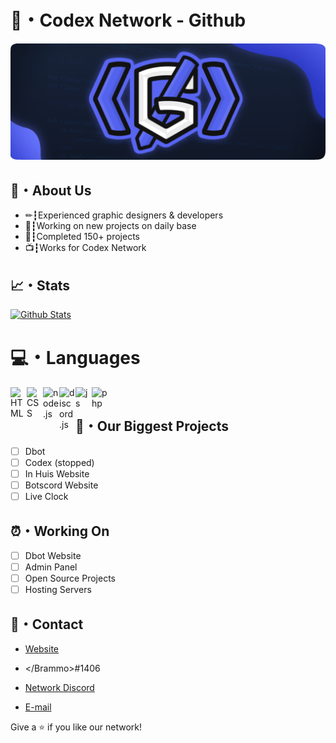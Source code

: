 # 🏢・Codex Network - Github

![Codex Network](/banner.png "Codex Network")

## 📘・About Us

- ✏┇Experienced graphic designers & developers
- 📆┇Working on new projects on daily base
- 🛒┇Completed 150+ projects
- 📺┇Works for Codex Network

## 📈・Stats

<p align="left">
    <a href="https://github.com/OfficialCodexNetwork?tab=repositories" title="Profile">
        <img src="https://github-readme-stats.vercel.app/api?username=OfficialCodexNetwork&show_icons=true&theme=graywhite&border_color=aaa&custom_title=My%20GitHub%20Stats&border_radius=25" alt="Github Stats" />
    </a>

</p>

# 💻・Languages 
<img align="left" alt="HTML" width="26px" src="https://upload.wikimedia.org/wikipedia/commons/thumb/3/38/HTML5_Badge.svg/600px-HTML5_Badge.svg.png" />
<img align="left" alt="CSS" width="26px" src="https://www.pngkey.com/png/full/347-3470911_css3-html-css-js-logo-white.png" />
<img align="left" alt="node.js" width="26px" src="https://i.imgur.com/tYLFZBh.png" /> 
<img align="left" alt="discord.js" width="26px" src="https://i.imgur.com/SI1DZf3.png" />
<img align="left" alt="js" width="26px" src="https://i.imgur.com/3u1wzwE.png" />
<img align="left" alt="php" width="26px" src="https://pngimg.com/uploads/php/php_PNG43.png" /> <br />

## 🤖・Our Biggest Projects

- [ ] Dbot
- [ ] Codex (stopped)
- [ ] In Huis Website
- [ ] Botscord Website
- [ ] Live Clock

## ⏰・Working On

- [ ] Dbot Website
- [ ] Admin Panel
- [ ] Open Source Projects
- [ ] Hosting Servers

## 💼・Contact

- [Website](https://codex-network.nl/ "Website")

- &lt;/Brammo>#1406

- [Network Discord](https://discord.gg/7HyUTnJvYE "Network Discord")

- [E-mail](mailto:officialcodexnetwork@gmail.com?subject=Hi "Hi!")

Give a ⭐️ if you like our network!

